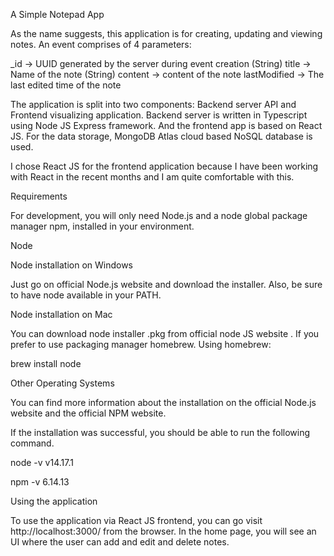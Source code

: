 A Simple Notepad App 

As the name suggests, this application is for creating, updating and viewing notes. An event comprises of 4 parameters:

_id → UUID generated by the server during event creation (String)
title → Name of the note (String)
content → content of the note
lastModified → The last edited time of the note 


The application is split into two components: Backend server API and Frontend visualizing application. Backend server is written in Typescript using Node JS Express framework. And the frontend app is based on React JS. For the data storage, MongoDB Atlas cloud based NoSQL database is used.

I chose React JS for the frontend application because I have been working with React in the recent months and I am quite comfortable with this.

Requirements

For development, you will only need Node.js and a node global package manager npm, installed in your environment.

Node

Node installation on Windows

Just go on official Node.js website and download the installer. Also, be sure to have node available in your PATH.

Node installation on Mac

You can download node installer .pkg from official node JS website .
If you prefer to use packaging manager homebrew. Using homebrew:

brew install node

Other Operating Systems

You can find more information about the installation on the official Node.js website and the official NPM website.

If the installation was successful, you should be able to run the following command.

  node -v
  v14.17.1

  npm -v
  6.14.13
  
  Using the application

To use the application via React JS frontend, you can go visit http://localhost:3000/ from the browser. In the home page, you will see an UI where the user can add and edit and delete notes.

